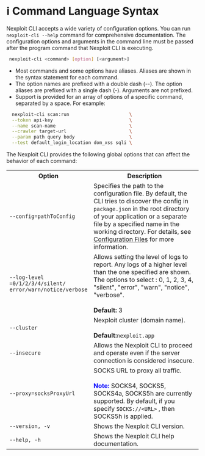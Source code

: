 # ℹ Command Language Syntax
Nexploit CLI accepts a wide variety of configuration options. You can run ```nexploit-cli --help``` command for comprehensive documentation. The configuration options and arguments in the command line must be passed after the program command that Nexploit CLI is executing.

```bash
 nexploit-cli <command> [option] [<argument>]
```
* Most commands and some options have aliases. Aliases are shown in the syntax statement for each command.
* The option names are prefixed with a double dash (--). The option aliases are prefixed with a single dash (-). Arguments are not prefixed. 
* Support is provided for an array of options of a specific command, separated by a space. For example:

```bash
  nexploit-cli scan:run                      \
  --token api-key                            \
  --name scan-name                           \
  --crawler target-url                       \
  --param path query body                    \
  --test default_login_location dom_xss sqli \
```
The Nexploit CLI provides the following global options that can affect the behavior of each command:


<table id="simple-table">
<tr>
<th width="25%"><strong>Option</strong></th>
<th><strong>Description</strong></th>
</tr>
<tr>
<td><code>--config=pathToConfig</code></td>
<td>Specifies the path to the configuration file. By default, the CLI tries to discover the config in <code>package.json</code> in the root directory of your application or a separate file by a specified name in the working directory. For details, see <a href="/#/guide/np-cli/configuration-files.md">Configuration Files</a> for more information.</td>
</tr>
<tr>
<td><code>--log-level<br>=0/1/2/3/4/silent/<br>error/warn/notice/verbose</code></td>
<td>Allows setting the level of logs to report. Any logs of a higher level than the one specified are shown. The options to select : 0, 1, 2, 3, 4, "silent", "error", "warn", "notice", "verbose".<br><br><strong>Default:</strong> 3</td>
</tr>
<tr>
<td><code>--cluster</code></td>
<td>Nexploit cluster (domain name).<br><br><strong>Default:</strong><code>nexploit.app</code></td>
</tr>
<tr>
<td><code>--insecure</code></td>
<td>Allows the Nexploit CLI to proceed and operate even if the server connection is considered insecure.</td>
</tr>
<tr>
<td><code>--proxy=socksProxyUrl</code></td>
<td>SOCKS URL to proxy all traffic.</code><br><br> <strong><font color="blue">Note:</font></strong> SOCKS4, SOCKS5, SOCKS4a, SOCKS5h are currently supported. By default, if you specify <code>SOCKS://&lt;URL&gt;</code> , then SOCKS5h is applied.</td>
</tr>
<tr>
<td><code>--version, -v</code></td>
<td>Shows the Nexploit CLI version.</code></td>
</tr>
<tr>
<td><code>--help, -h</code></td>
<td>Shows the Nexploit CLI help documentation.</code></td>
</tr>
</table>
